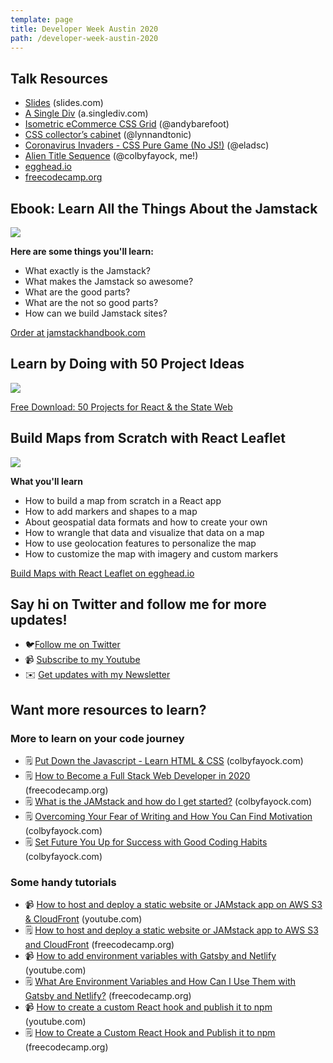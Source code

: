 ```yaml
---
template: page
title: Developer Week Austin 2020
path: /developer-week-austin-2020
---
```

## Talk Resources

* [Slides](https://slides.com/colbyfayock/put-down-the-javascript-level-up-with-the-fundamentals-of-web-development-developer-week-austin-2020) (slides.com)
* [A Single Div](https://a.singlediv.com) (a.singlediv.com)
* [Isometric eCommerce CSS Grid](https://codepen.io/andybarefoot/pen/PBPrex) (@andybarefoot)
* [CSS collector’s cabinet](https://codepen.io/lynnandtonic/pen/LYGjqOo) (@lynnandtonic)
* [Coronavirus Invaders - CSS Pure Game (No JS!)](https://codepen.io/elad2412/pen/wvabjXy) (@eladsc)
* [Alien Title Sequence](https://codepen.io/colbyfayock/pen/aEqsL) (@colbyfayock, me!)
* [egghead.io](https://egghead.io/)
* [freecodecamp.org](https://freecodecamp.org/)

## Ebook: Learn All the Things About the Jamstack

[![](/assets/jamstack-handbook-social.jpg)](https://jamstackhandbook.com/)

**Here are some things you'll learn:**

* What exactly is the Jamstack?
* What makes the Jamstack so awesome?
* What are the good parts?
* What are the not so good parts?
* How can we build Jamstack sites?

[Order at jamstackhandbook.com](https://jamstackhandbook.com/)

## Learn by Doing with 50 Project Ideas

[![](/assets/50-react-projects-banner.jpg)](https://50reactprojects.com/)

[Free Download: 50 Projects for React & the State Web](https://50reactprojects.com/)

## Build Maps from Scratch with React Leaflet

[![](/assets/build-maps-with-react-leaflet-eggheadio.png)](https://egghead.io/courses/build-maps-with-react-leaflet?af=atzgap)

**What you'll learn**

* How to build a map from scratch in a React app
* How to add markers and shapes to a map
* About geospatial data formats and how to create your own
* How to wrangle that data and visualize that data on a map
* How to use geolocation features to personalize the map
* How to customize the map with imagery and custom markers

[Build Maps with React Leaflet on egghead.io](https://egghead.io/courses/build-maps-with-react-leaflet?af=atzgap)

## Say hi on Twitter and follow me for more updates!

* 🐦[Follow me on Twitter](https://twitter.com/colbyfayock)
* 📹 [Subscribe to my Youtube](https://www.youtube.com/colbyfayock?sub_confirmation=1)
* ✉️ [Get updates with my Newsletter](https://colbyfayock.ck.page/signup)

## Want more resources to learn?

### More to learn on your code journey

* 🗒️ [Put Down the Javascript - Learn HTML & CSS](https://www.colbyfayock.com/2019/08/put-down-the-javascript-learn-html-css/) (colbyfayock.com)
* 🗒️ [How to Become a Full Stack Web Developer in 2020](https://www.freecodecamp.org/news/how-to-become-a-full-stack-web-developer-in-2020/) (freecodecamp.org)
* 🗒️ [What is the JAMstack and how do I get started?](https://www.colbyfayock.com/2020/02/what-is-the-jamstack-and-how-do-i-get-started) (colbyfayock.com)
* 🗒️ [Overcoming Your Fear of Writing and How You Can Find Motivation](https://www.colbyfayock.com/2020/04/overcoming-your-fear-of-writing-and-how-you-can-find-motivation) (colbyfayock.com)
* 🗒️ [Set Future You Up for Success with Good Coding Habits](https://www.colbyfayock.com/2020/04/set-future-you-up-for-success-with-good-coding-habits/) (colbyfayock.com)

### Some handy tutorials

* 📹 [How to host and deploy a static website or JAMstack app on AWS S3 & CloudFront](https://www.youtube.com/watch?v=1lDGDzmbQWg) (youtube.com)
* 🗒️ [How to host and deploy a static website or JAMstack app to AWS S3 and CloudFront](https://www.freecodecamp.org/news/how-to-host-and-deploy-a-static-website-or-jamstack-app-to-s3-and-cloudfront/) (freecodecamp.org)
* 📹 [How to add environment variables with Gatsby and Netlify](https://www.youtube.com/watch?v=oq_RPOI0xsU) (youtube.com)
* 🗒️ [What Are Environment Variables and How Can I Use Them with Gatsby and Netlify?](https://www.freecodecamp.org/news/what-are-environment-variables-and-how-can-i-use-them-with-gatsby-and-netlify/) (freecodecamp.org)
* 📹 [How to create a custom React hook and publish it to npm](https://www.youtube.com/watch?v=Q0xVnRanXVk&feature=emb_title) (youtube.com)
* 🗒️ [How to Create a Custom React Hook and Publish it to npm](https://www.freecodecamp.org/news/how-to-create-a-custom-react-hook-and-publish-it-to-npm/) (freecodecamp.org)